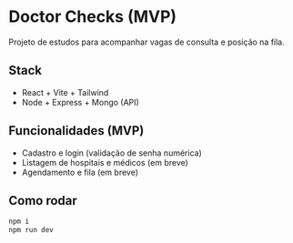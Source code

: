 # Doctor Checks (MVP)

Projeto de estudos para acompanhar vagas de consulta e posição na fila.

## Stack
- React + Vite + Tailwind
- Node + Express + Mongo (API)

## Funcionalidades (MVP)
- Cadastro e login (validação de senha numérica)
- Listagem de hospitais e médicos (em breve)
- Agendamento e fila (em breve)

## Como rodar
```bash
npm i
npm run dev
